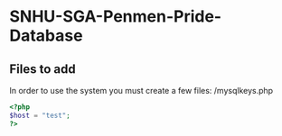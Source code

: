 # SNHU-SGA-Penmen-Pride-Database
## Files to add
In order to use the system you must create a few files:
/mysqlkeys.php
```php
<?php
$host = "test";
?>
```
